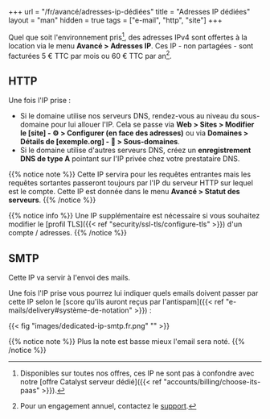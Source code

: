 +++
url = "/fr/avancé/adresses-ip-dédiées"
title = "Adresses IP dédiées"
layout = "man"
hidden = true
tags = ["e-mail", "http", "site"]
+++

Quel que soit l'environnement pris[^1], des adresses IPv4 sont offertes à la location via le menu **Avancé > Adresses IP**. Ces IP - non partagées - sont facturées 5 € TTC par mois ou 60 € TTC par an[^2].

## HTTP

Une fois l'IP prise :

- Si le domaine utilise nos serveurs DNS, rendez-vous au niveau du sous-domaine pour lui allouer l'IP. Cela se passe via **Web > Sites > Modifier le [site] - ⚙️ > Configurer (en face des adresses)** ou via **Domaines > Détails de [exemple.org] - 🔎 > Sous-domaines**.
- Si le domaine utilise d'autres serveurs DNS, créez un **enregistrement DNS de type A** pointant sur l'IP privée chez votre prestataire DNS.

{{% notice note %}}
Cette IP servira pour les requêtes entrantes mais les requêtes sortantes passeront toujours par l'IP du serveur HTTP sur lequel est le compte. Cette IP est donnée dans le menu **Avancé > Statut des serveurs**.
{{% /notice %}}

{{% notice info %}}
Une IP supplémentaire est nécessaire si vous souhaitez modifier le [profil TLS]({{< ref "security/ssl-tls/configure-tls" >}}) d'un compte / adresses.
{{% /notice %}}

## SMTP

Cette IP va servir à l'envoi des mails.

Une fois l'IP prise vous pourrez lui indiquer quels emails doivent passer par cette IP selon le [score qu'ils auront reçus par l'antispam]({{< ref "e-mails/delivery#système-de-notation" >}}) :

{{< fig "images/dedicated-ip-smtp.fr.png" "" >}}

{{% notice note %}}
Plus la note est basse mieux l'email sera noté.
{{% /notice %}}

[^1]: Disponibles sur toutes nos offres, ces IP ne sont pas à confondre avec notre [offre Catalyst serveur dédié]({{< ref "accounts/billing/choose-its-paas" >}}).
[^2]: Pour un engagement annuel, contactez le [support](https://admin.alwaysdata.com/support/add).
